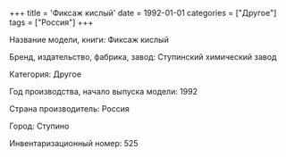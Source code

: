 +++
title = 'Фиксаж кислый'
date = 1992-01-01
categories = ["Другое"]
tags = ["Россия"]
+++

Название модели, книги: Фиксаж кислый

Бренд, издательство, фабрика, завод: Ступинский химический завод

Категория: Другое

Год производства, начало выпуска модели: 1992

Страна производитель: Россия

Город: Ступино

Инвентаризационный номер: 525

